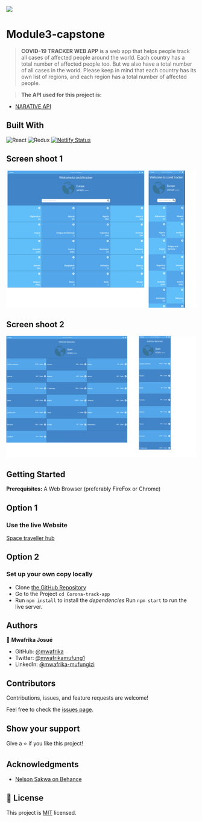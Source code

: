 ![](https://img.shields.io/badge/Microverse-blueviolet)

# Module3-capstone

> **COVID-19 TRACKER WEB APP** is a web app that helps people track all cases of affected people around the world. Each country has a total number of affected people too. But we also have a total number of all cases in the world. Please keep in mind that each country has its own list of regions, and each region has a total number of affected people.

> **The API used for this project is:**

- [NARATIVE API](https://api.covid19tracking.narrativa.com/api/2020-03-22)

## Built With

![React](https://img.shields.io/badge/react-%2320232a.svg?style=for-the-badge&logo=react&logoColor=%2361DAFB)
![Redux](https://img.shields.io/badge/redux-%23593d88.svg?style=for-the-badge&logo=redux&logoColor=white)
[![Netlify Status](https://api.netlify.com/api/v1/badges/392c8dc5-0810-40ed-9f79-134a80d7fcab/deploy-status)](https://app.netlify.com/sites/space-traveller/deploys)

## Screen shoot 1

![Screenshot 1](./public/images/combine_images.png)

## Screen shoot 2

![Screenshot 2](./public/images/combine_image.png)

## Getting Started

**Prerequisites:** A Web Browser (preferably FireFox or Chrome)

## **Option 1**

### Use the live Website

[Space traveller hub](https://covid-app-tracking.netlify.app)

## **Option 2**

### Set up your own copy locally

- Clone [the GitHub Repository](https://github.com/mwafrika/Corona-track-app)
- Go to the Project `cd Corona-track-app`
- Run `npm install` to install the _dependencies_ Run `npm start` to run the live server.

## Authors

👤 **Mwafrika Josué**

- GitHub: [@mwafrika](https://github.com/mwafrika)
- Twitter: [@mwafrikamufung1](https://twitter.com/mwafrikamufung1)
- LinkedIn: [@mwafrika-mufungizi](https://linkedin.com/in/mwafrika-mufungizi)

## Contributors

Contributions, issues, and feature requests are welcome!

Feel free to check the [issues page](../../issues/).

## Show your support

Give a ⭐️ if you like this project!

## Acknowledgments

- [Nelson Sakwa on Behance](https://www.behance.net/sakwadesignstudio)

## 📝 License

This project is [MIT](./MIT.md) licensed.
